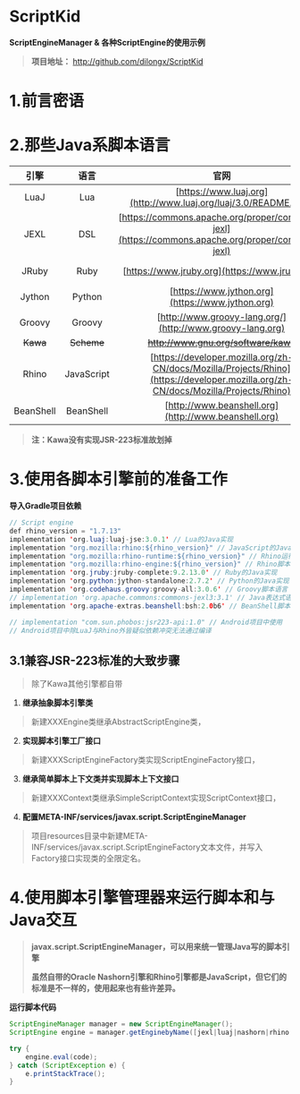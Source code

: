 # ScriptKid

**ScriptEngineManager & 各种ScriptEngine的使用示例**

> **项目地址：** http://github.com/dilongx/ScriptKid



# 1.前言密语





# 2.那些Java系脚本语言

|  引擎      |  语言      |                           官网                             |                           开源地址                           |
| :-------: | :--------:| :----------------------------------------------------------: | :----------------------------------------------------------: |
|  LuaJ     |  Lua      | [https://www.luaj.org](http://www.luaj.org/luaj/3.0/README.html) | [https://github.com/luaj/luaj](https://github.com/luaj/luaj) |
|  JEXL     |  DSL      | [https://commons.apache.org/proper/commons-jexl](https://commons.apache.org/proper/commons-jexl) | [https://github.com/apache/commons-jexl](https://github.com/apache/commons-jexl) |
|  JRuby    |    Ruby   |        [https://www.jruby.org](https://www.jruby.org)        | [https://github.com/jruby/jruby](https://github.com/jruby/jruby) |
|  Jython   |   Python  |       [https://www.jython.org](https://www.jython.org)       | [https://github.com/jython/jython](https://github.com/jython/jython) |
|  Groovy   |   Groovy  |  [http://www.groovy-lang.org/](http://www.groovy-lang.org)   | [https://github.com/apache/groovy](https://github.com/apache/groovy) |
|  ~~Kawa~~ | ~~Scheme~~| [~~http://www.gnu.org/software/kawa~~ ](http://www.gnu.org/software/kawa) | [~~ftp://ftp.gnu.org/pub/gnu/kawa~~ ](ftp://ftp.gnu.org/pub/gnu/kawa) |
|  Rhino    | JavaScript| [https://developer.mozilla.org/zh-CN/docs/Mozilla/Projects/Rhino](https://developer.mozilla.org/zh-CN/docs/Mozilla/Projects/Rhino) | [https://github.com/mozilla/rhino](https://github.com/mozilla/rhino) |
|  BeanShell| BeanShell |     [http://www.beanshell.org](http://www.beanshell.org)     | [https://github.com/beanshell/beanshell](https://github.com/beanshell/beanshell) |
> **注：Kawa没有实现JSR-223标准故划掉**




# 3.使用各脚本引擎前的准备工作

**导入Gradle项目依赖**

```java
// Script engine
def rhino_version = "1.7.13"
implementation 'org.luaj:luaj-jse:3.0.1' // Lua的Java实现
implementation "org.mozilla:rhino:${rhino_version}" // JavaScript的Java实现
implementation "org.mozilla:rhino-runtime:${rhino_version}" // Rhino运行时
implementation "org.mozilla:rhino-engine:${rhino_version}" // Rhino脚本引擎
implementation 'org.jruby:jruby-complete:9.2.13.0' // Ruby的Java实现
implementation 'org.python:jython-standalone:2.7.2' // Python的Java实现
implementation 'org.codehaus.groovy:groovy-all:3.0.6' // Groovy脚本语言
// implementation 'org.apache.commons:commons-jexl3:3.1' // Java表达式语言(DSL)
implementation 'org.apache-extras.beanshell:bsh:2.0b6' // BeanShell脚本语言

// implementation "com.sun.phobos:jsr223-api:1.0" // Android项目中使用
// Android项目中除LuaJ与Rhino外皆疑似依赖冲突无法通过编译
```

## 3.1兼容JSR-223标准的大致步骤

> 除了Kawa其他引擎都自带

1. **继承抽象脚本引擎类**
> 新建XXXEngine类继承AbstractScriptEngine类，

2. **实现脚本引擎工厂接口**
> 新建XXXScriptEngineFactory类实现ScriptEngineFactory接口，

3. **继承简单脚本上下文类并实现脚本上下文接口**
> 新建XXXContext类继承SimpleScriptContext实现ScriptContext接口，

4. **配置META-INF/services/javax.script.ScriptEngineManager**

> 项目resources目录中新建META-INF/services/javax.script.ScriptEngineFactory文本文件，并写入Factory接口实现类的全限定名。



# 4.使用脚本引擎管理器来运行脚本和与Java交互


> **javax.script.ScriptEngineManager，可以用来统一管理Java写的脚本引擎**
>
> **虽然自带的Oracle Nashorn引擎和Rhino引擎都是JavaScript，但它们的标准是不一样的，使用起来也有些许差异。**

**运行脚本代码**

```java
ScriptEngineManager manager = new ScriptEngineManager();
ScriptEngine engine = manager.getEnginebyName([jexl|luaj|nashorn|rhino|groovy|jruby|jython|beanshell]);

try {
    engine.eval(code);
} catch (ScriptException e) {
    e.printStackTrace();
}
```


